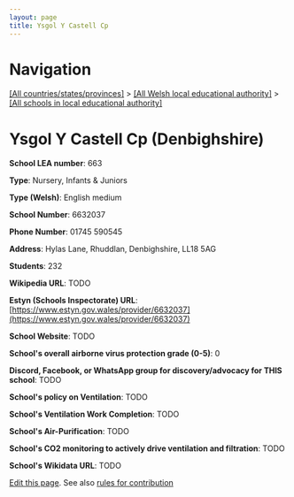 ```yaml
---
layout: page
title: Ysgol Y Castell Cp
---
```

# Navigation

[[All countries/states/provinces]](../../..) > [[All Welsh local educational authority]](../..) > [[All schools in local educational authority]](..)

# Ysgol Y Castell Cp (Denbighshire)

**School LEA number**: 663

**Type**: Nursery, Infants & Juniors

**Type (Welsh)**: English medium

**School Number**: 6632037

**Phone Number**: 01745 590545

**Address**: Hylas Lane, Rhuddlan, Denbighshire, LL18 5AG

**Students**: 232

**Wikipedia URL**: TODO

**Estyn (Schools Inspectorate) URL**: [https://www.estyn.gov.wales/provider/6632037](https://www.estyn.gov.wales/provider/6632037)

**School Website**: TODO

**School's overall airborne virus protection grade (0-5)**: 0

**Discord, Facebook, or WhatsApp group for discovery/advocacy for THIS school**: TODO

**School's policy on Ventilation**: TODO

**School's Ventilation Work Completion**: TODO

**School's Air-Purification**: TODO

**School's CO2 monitoring to actively drive ventilation and filtration**: TODO

**School's Wikidata URL**: TODO




[Edit this page](https://github.com/VentilationProject/Wales/edit/prif/./Denbighshire/Ysgol_Y_Castell_Cp.md). See also [rules for contribution](../../../contribution-rules/)